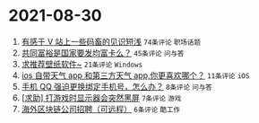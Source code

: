 # 2021-08-30

1. [有感于 V 站上一些码畜的见识短浅](https://www.v2ex.com/t/798745) `74条评论` `职场话题`
1. [共同富裕是国家要发均富卡么？](https://www.v2ex.com/t/798751) `45条评论` `问与答`
1. [求推荐壁纸软件~](https://www.v2ex.com/t/798741) `21条评论` `Windows`
1. [ios 自带天气 app 和第三方天气 app,你更喜欢哪个？](https://www.v2ex.com/t/798743) `11条评论` `iOS`
1. [手机 QQ 强迫更换绑定手机号，怎么办？](https://www.v2ex.com/t/798742) `8条评论` `问与答`
1. [[求助] 打游戏时显示器会突然黑屏](https://www.v2ex.com/t/798750) `7条评论` `游戏`
1. [海外区块链公司招聘（可远程）](https://www.v2ex.com/t/798740) `6条评论` `酷工作`
